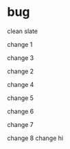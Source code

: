 # bug

clean slate

change 1

change 3

change 2

change 4

change 5

change 6

change 7

change 8
change hi
